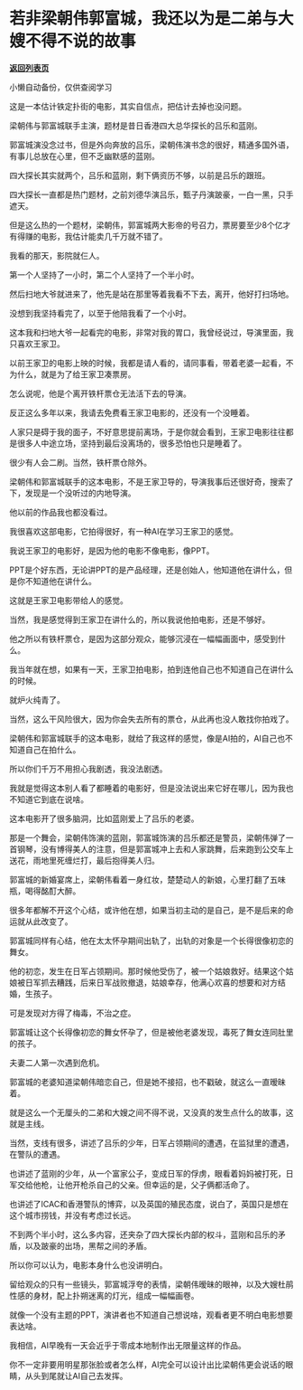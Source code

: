 # 若非梁朝伟郭富城，我还以为是二弟与大嫂不得不说的故事

[**返回列表页**](/gzh/记忆承载3)

小懒自动备份，仅供查阅学习

这是一本估计铁定扑街的电影，其实自信点，把估计去掉也没问题。  

梁朝伟与郭富城联手主演，题材是昔日香港四大总华探长的吕乐和蓝刚。  

郭富城演没念过书，但是外向奔放的吕乐，梁朝伟演书念的很好，精通多国外语，有事儿总放在心里，但不乏幽默感的蓝刚。

四大探长其实就两个，吕乐和蓝刚，剩下俩资历不够，以前是吕乐的跟班。  

四大探长一直都是热门题材，之前刘德华演吕乐，甄子丹演跛豪，一白一黑，只手遮天。  

但是这么热的一个题材，梁朝伟，郭富城两大影帝的号召力，票房要至少8个亿才有得赚的电影，我估计能卖几千万就不错了。

我看的那天，影院就仨人。  

第一个人坚持了一小时，第二个人坚持了一个半小时。

然后扫地大爷就进来了，他先是站在那里等着我看不下去，离开，他好打扫场地。  

没想到我坚持看完了，以至于他陪我看了一个小时。  

这本我和扫地大爷一起看完的电影，非常对我的胃口，我曾经说过，导演里面，我只喜欢王家卫。  

以前王家卫的电影上映的时候，我都是请人看的，请同事看，带着老婆一起看，不为什么，就是为了给王家卫凑票房。  

怎么说呢，他是个离开铁杆票仓无法活下去的导演。  

反正这么多年以来，我请去免费看王家卫电影的，还没有一个没睡着。  

人家只是碍于我的面子，不好意思提前离场，于是你就会看到，王家卫电影往往都是很多人中途立场，坚持到最后没离场的，很多恐怕也只是睡着了。  

很少有人会二刷。当然，铁杆票仓除外。  

梁朝伟和郭富城联手的这本电影，不是王家卫导的，导演我事后还很好奇，搜索了下，发现是一个没听过的内地导演。  

他以前的作品我也都没看过。  

我很喜欢这部电影，它拍得很好，有一种AI在学习王家卫的感觉。  

我说王家卫的电影好，是因为他的电影不像电影，像PPT。  

PPT是个好东西，无论讲PPT的是产品经理，还是创始人，他知道他在讲什么，但是你不知道他在讲什么。

这就是王家卫电影带给人的感觉。  

当然，我是感觉得到王家卫在讲什么的，所以我说他拍电影，还是不够好。  

他之所以有铁杆票仓，是因为这部分观众，能够沉浸在一幅幅画面中，感受到什么。  

我当年就在想，如果有一天，王家卫拍电影，拍到连他自己也不知道自己在讲什么的时候。  

就炉火纯青了。

当然，这么干风险很大，因为你会失去所有的票仓，从此再也没人敢找你拍戏了。  

梁朝伟和郭富城联手的这本电影，就给了我这样的感觉，像是AI拍的，AI自己也不知道自己在拍什么。  

所以你们千万不用担心我剧透，我没法剧透。  

我就是觉得这本别人看了都睡着的电影好，但是没法说出来它好在哪儿，因为我也不知道它到底在说啥。  

这本电影开了很多脑洞，比如蓝刚爱上了吕乐的老婆。  

那是一个舞会，梁朝伟饰演的蓝刚，郭富城饰演的吕乐都还是警员，梁朝伟弹了一首钢琴，没有博得美人的注意，但是郭富城冲上去和人家跳舞，后来跑到公交车上送花，雨地里死缠烂打，最后抱得美人归。

郭富城的新婚宴席上，梁朝伟看着一身红妆，楚楚动人的新娘，心里打翻了五味瓶，喝得酩酊大醉。  

很多年都解不开这个心结，或许他在想，如果当初主动的是自己，是不是后来的命运就从此改变了。

郭富城同样有心结，他在太太怀孕期间出轨了，出轨的对象是一个长得很像初恋的舞女。

他的初恋，发生在日军占领期间。那时候他受伤了，被一个姑娘救好。结果这个姑娘被日军抓去糟践，后来日军战败撤退，姑娘幸存，他满心欢喜的想要和对方结婚，生孩子。

可是发现对方得了梅毒，不治之症。

郭富城让这个长得像初恋的舞女怀孕了，但是被他老婆发现，毒死了舞女连同肚里的孩子。

夫妻二人第一次遇到危机。

郭富城的老婆知道梁朝伟暗恋自己，但是她不接招，也不戳破，就这么一直暧昧着。  

就是这么一个无厘头的二弟和大嫂之间不得不说，又没真的发生点什么的故事，这就是主线。  

当然，支线有很多，讲述了吕乐的少年，日军占领期间的遭遇，在监狱里的遭遇，在警队的遭遇。  

也讲述了蓝刚的少年，从一个富家公子，变成日军的俘虏，眼看着妈妈被打死，日军交给他枪，让他开枪杀自己的父亲。但幸运的是，父子俩都活命了。

也讲述了ICAC和香港警队的博弈，以及英国的殖民态度，说白了，英国只是想在这个城市捞钱，并没有考虑过长远。  

不到两个半小时，这么多内容，还夹杂了四大探长内部的权斗，蓝刚和吕乐的矛盾，以及跛豪的出场，黑帮之间的矛盾。

所以你可以认为，电影本身什么也没讲明白。  

留给观众的只有一些镜头，郭富城浮夸的表情，梁朝伟暧昧的眼神，以及大嫂杜鹃性感的身材，配上扑朔迷离的灯光，组成一幅幅画卷。  

就像一个没有主题的PPT，演讲者也不知道自己想说啥，观看者更不明白电影想要表达啥。  

我相信，AI早晚有一天会近乎于零成本地制作出无限量这样的作品。  

你不一定非要用明星那张脸或者怎么样，AI完全可以设计出比梁朝伟更会说话的眼睛，从头到尾就让AI自己去发挥。

